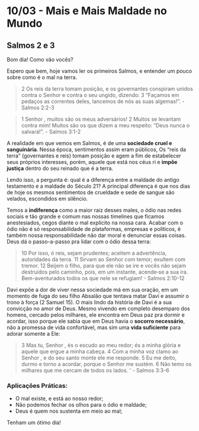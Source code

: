 # 10/03 - Mais e Mais Maldade no Mundo

## Salmos 2 e 3

Bom dia! Como vão vocês? 

Espero que bem, hoje vamos ler os primeiros Salmos, e entender um pouco sobre como é o mal na terra.

> 2 Os reis da terra tomam posição, e os governantes conspiram unidos contra o Senhor e contra o seu ungido, dizendo: 3 “Façamos em pedaços as correntes deles, lancemos de nós as suas algemas!”.  - Salmos 2:2-3
> 

> 1 Senhor , muitos são os meus adversários! 2 Muitos se levantam contra mim! Muitos são os que dizem a meu respeito: “Deus nunca o salvará!”. - Salmos 3:1-2
> 

A realidade em que vemos em Salmos, é de uma **sociedade cruel e sanguinária**. Nessa época, sentimentos assim eram públicos, Os “reis da terra” (governantes e reis) tomam posição e agem a fim de estabelecer seus próprios interesses, porém, aquele que está nos céus ri e **impõe justiça** dentro do seu reinado que é a terra. 

Lendo isso, a pergunta é: qual é a diferença entre a maldade do antigo testamento e a maldade do Século 21? A principal diferença é que nos dias de hoje os mesmos sentimentos de crueldade e sede de sangue são velados, escondidos em silêncio. 

Temos a **indiferença** como a maior raiz desses males, o ódio nas redes sociais e tão grande e comum nas nossas timelines que ficamos anestesiados, cegos diante o mal explícito na nossa cara. Acabar com o ódio não é só responsabilidade de plataformas, empresas e políticos, é também nossa responsabilidade não dar moral e denunciar essas coisas. Deus dá o passo-a-passo pra lidar com o ódio dessa terra:

> 10 Por isso, ó reis, sejam prudentes; aceitem a advertência, autoridades da terra. 11 Sirvam ao Senhor com temor; exultem com tremor. 12 Beijem o filho, para que ele não se ire e vocês não sejam destruídos pelo caminho, pois, em um instante, acende‑se a sua ira. Bem-aventurados todos os que nele se refugiam! - Salmos 2:10-12
> 

Davi expõe a dor de viver nessa sociedade má em sua oração, em um momento de fuga do seu filho Absalão que tentava matar Davi e assumir o trono à força (2 Samuel 15). O mais lindo da história de Davi é a sua convicção no amor de Deus. Mesmo vivendo em completo desemparo dos homens, cercado pelos milhares, ele encontra em Deus paz pra dormir e acordar, isso porque ele sabia que em Deus havia o **socorro necessário**, não a promessa de vida confortável, mas sim uma **vida suficiente** para adorar somente a Ele:

> 3 Mas tu, Senhor , és o escudo ao meu redor; és a minha glória e aquele que ergue a minha cabeça. 4 Com a minha voz clamo ao Senhor , e do seu santo monte ele me responde. 5 Eu me deito, durmo e torno a acordar, porque o Senhor me sustém. 6 Não temo os milhares que me cercam de todos os lados. ' - Salmos 3:3-6
> 

### Aplicações Práticas:

- O mal existe, e está ao nosso redor;
- Não podemos fechar os olhos para o ódio e maldade;
- Deus é quem nos sustenta em meio ao mal;

Tenham um ótimo dia!